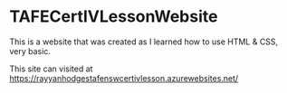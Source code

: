 # TAFECertIVLessonWebsite
This is a website that was created as I learned how to use HTML & CSS, very basic.

This site can visited at https://rayyanhodgestafenswcertivlesson.azurewebsites.net/
